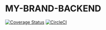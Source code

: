 # MY-BRAND-BACKEND

[![Coverage Status](https://coveralls.io/repos/github/ingabireclec/MY-BRAND-BACKEND/badge.svg?branch=main)](https://coveralls.io/github/ingabireclec/MY-BRAND-BACKEND?branch=main)
[![CircleCI](https://dl.circleci.com/status-badge/img/gh/ingabireclec/MY-BRAND-BACKEND/tree/main.svg?style=svg)](https://dl.circleci.com/status-badge/redirect/gh/ingabireclec/MY-BRAND-BACKEND/tree/main)
